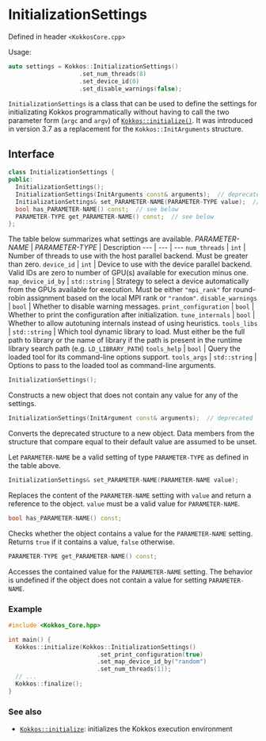 # InitializationSettings

Defined in header `<KokkosCore.cpp>`

Usage:
```C++
auto settings = Kokkos::InitializationSettings()
                    .set_num_threads(8)
                    .set_device_id(0)
                    .set_disable_warnings(false);
```

`InitializationSettings` is a class that can be used to define the settings for
initializating Kokkos programmatically without having to call the two parameter
form (`argc` and `argv`) of [`Kokkos::initialize()`](./initialize).
It was introduced in version 3.7 as a replacement for the
`Kokkos::InitArguments` structure.

## Interface

```C++
class InitializationSettings {
public:
  InitializationSettings();
  InitializationSettings(InitArguments const& arguments);  // deprecated
  InitializationSettings& set_PARAMETER-NAME(PARAMETER-TYPE value);  // see below
  bool has_PARAMETER-NAME() const;  // see below
  PARAMETER-TYPE get_PARAMETER-NAME() const;  // see below
};
```

The table below summarizes what settings are available.
*PARAMETER-NAME* | *PARAMETER-TYPE* | Description
--- | --- | ---
`num_threads` | `int` | Number of threads to use with the host parallel backend.  Must be greater than zero.
`device_id` | `int` | Device to use with the device parallel backend.  Valid IDs are zero to number of GPU(s) available for execution minus one.
`map_device_id_by` | `std::string` | Strategy to select a device automatically from the GPUs available for execution. Must be either `"mpi_rank"` for round-robin assignment based on the local MPI rank or `"random"`.
`disable_warnings` | `bool` | Whether to disable warning messages.
`print_configuration` | `bool` | Whether to print the configuration after initialization.
`tune_internals` | `bool` | Whether to allow autotuning internals instead of using heuristics.
`tools_libs` | `std::string` | Which tool dynamic library to load. Must either be the full path to library or the name of library if the path is present in the runtime library search path (e.g. `LD_LIBRARY_PATH`)
`tools_help` | `bool` | Query the loaded tool for its command-line options support.
`tools_args` | `std::string` | Options to pass to the loaded tool as command-line arguments.


```C++
InitializationSettings();
```
Constructs a new object that does not contain any value for any of the settings.

```C++
InitializationSettings(InitArgument const& arguments);  // deprecated
```
Converts the deprecated structure to a new object.
Data members from the structure that compare equal to their default value are
assumed to be unset.

Let `PARAMETER-NAME` be a valid setting of type `PARAMETER-TYPE` as defined in the table above.

```C++
InitializationSettings& set_PARAMETER-NAME(PARAMETER-NAME value);
```
Replaces the content of the `PARAMETER-NAME` setting with `value` and return a
reference to the object.
`value` must be a valid value for `PARAMETER-NAME`.

```C++
bool has_PARAMETER-NAME() const;
```
Checks whether the object contains a value for the `PARAMETER-NAME` setting.
Returns `true` if it contains a value, `false` otherwise.

```C++
PARAMETER-TYPE get_PARAMETER-NAME() const;
```
Accesses the contained value for the `PARAMETER-NAME` setting.
The behavior is undefined if the object does not contain a value for setting
`PARAMETER-NAME`.

### Example

```c++
#include <Kokkos_Core.hpp>

int main() {
  Kokkos::initialize(Kokkos::InitializationSettings()
                         .set_print_configuration(true)
                         .set_map_device_id_by("random")
                         .set_num_threads(1));
  // ...
  Kokkos::finalize();
}
```

### See also
* [`Kokkos::initialize`](./initialize): initializes the Kokkos execution environment
